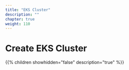 ```yaml
---
title: "EKS Cluster"
description: ""
chapter: true
weight: 110
---
```


# Create EKS Cluster

{{% children showhidden="false" description="true" %}}

